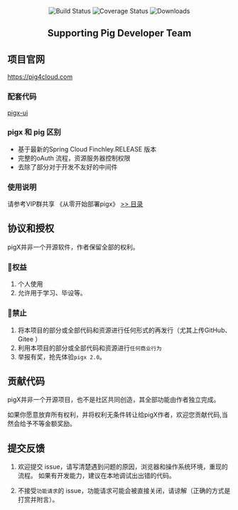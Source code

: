 <p align="center">
 <img src="https://img.shields.io/badge/Avue-1.5.4.RC1-green.svg" alt="Build Status">
  <img src="https://img.shields.io/badge/Spring%20Cloud-Finchley.RELEASE-blue.svg" alt="Coverage Status">
  <img src="https://img.shields.io/badge/Spring%20Boot-2.0.3.RELEASE-blue.svg" alt="Downloads">
</p>

<h2 align="center">Supporting Pig Developer Team</h2> 

## 项目官网
https://pig4cloud.com

### 配套代码
<a href="https://gitee.wang/pig/pigx-ui" target="_blank">pigx-ui</a>

### pigx 和 pig 区别

- 基于最新的Spring Cloud  Finchley.RELEASE 版本
- 完整的oAuth 流程，资源服务器控制权限
- 去除了部分对于开发不友好的中间件

### 使用说明  

请参考VIP群共享 《从零开始部署pigx》
[>> 目录](doc/md/catalog.md)

## 协议和授权

pigX并非一个开源软件，作者保留全部的权利。

### 🌹权益

1. 个人使用
2. 允许用于学习、毕设等。

### 🚫禁止  

1. 将本项目的部分或全部代码和资源进行任何形式的再发行（尤其上传GitHub、Gitee ）
2. 利用本项目的部分或全部代码和资源进行`任何商业行为`
3. 举报有奖，抢先体验`pigx 2.0`。

## 贡献代码

pigX并非一个开源项目，也不是社区共同创造，其全部功能由作者独立完成。

如果你愿意放弃所有权利，并将权利无条件转让给pigX作者，欢迎您贡献代码,当然会给予不等金额奖励。

## 提交反馈

1. 欢迎提交 issue，请写清楚遇到问题的原因，浏览器和操作系统环境，重现的流程。
如果有开发能力，建议在本地调试出出错的代码。

2. 不接受`功能请求`的 issue，功能请求可能会被直接关闭，请谅解（正确的方式是打赏并附言）。

